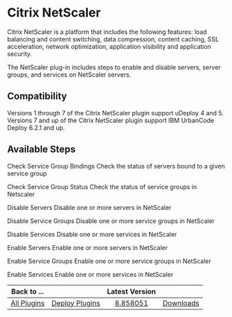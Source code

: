 
Citrix NetScaler
================


Citrix NetScaler is a platform that includes the following features: load balancing and content switching, data 
compression, content caching, SSL acceleration, network optimization, application visibility and application security.



The NetScaler plug-in includes steps to enable and disable servers, server groups, and services on NetScaler servers.



Compatibility
-------------


Versions 1 through 7 of the Citrix NetScaler plugin support uDeploy 4 and 5. Versions 7
 and up of the Citrix NetScaler plugin support IBM UrbanCode Deploy 6.2.1 and up.



Available Steps
---------------



Check Service Group Bindings Check the status of servers bound to a given service group


Check Service Group Status 
Check the status of service groups in Netscaler


Disable Servers Disable one or more servers in NetScaler


Disable 
Service Groups Disable one or more service groups in NetScaler


Disable Services Disable one or more services in 
NetScaler


Enable Servers Enable one or more servers in NetScaler


Enable Service Groups Enable one or more service 
groups in NetScaler


Enable Services Enable one or more services in NetScaler





|Back to ...||Latest Version||
| :---: | :---: | :---: | :---: |
|[All Plugins](../../index.md)|[Deploy Plugins](../README.md)|[8.858051](https://raw.githubusercontent.com/UrbanCode/IBM-UCD-PLUGINS/main/files/Netscaler/Netscaler-8.858051.zip)|[Downloads](downloads.md)|
